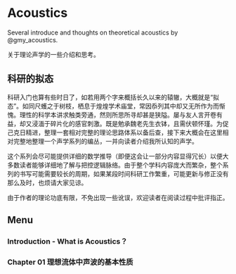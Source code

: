 # Acoustics
Several introduce and thoughts on theoretical acoustics by @gmy_acoustics.

关于理论声学的一些介绍和思考。

## 科研的拟态

科研入门也算有些时日了，如若用两个字来概括长久以来的辕辙，大概就是“拟态”。如同尺蠖之于树枝，栖息于煌煌学术庙堂，常因忝列其中却又无所作为而惭愧。理性的科学本讲求触类旁通，然则所思所寻却甚是狭隘。屡与友人言开卷有益，却又浸湎于碎片化的感官刺激。既是勉承魏老先生衣钵，且需伏顿怀瑾。为促己克日精进，整理一套相对完整的理论思路体系以备后查，接下来大概会在这里相对完整地整理一个声学系列的编丛，一并向读者介绍我所认知的声学。

这个系列会尽可能提供详细的数学推导（即便这会让一部分内容显得冗长）以便大多数读者能够详细地了解与把控逻辑脉络。由于整个学科内容庞大而繁杂，整个系列的书写可能需要较长的周期，如果某段时间科研工作繁重，可能更新与修正没有那么及时，也烦请大家见谅。

由于作者的理论功底有限，不免出现一些讹误，欢迎读者在阅读过程中批评指正。

## Menu
### Introduction - What is Acoustics？
### Chapter 01 理想流体中声波的基本性质
